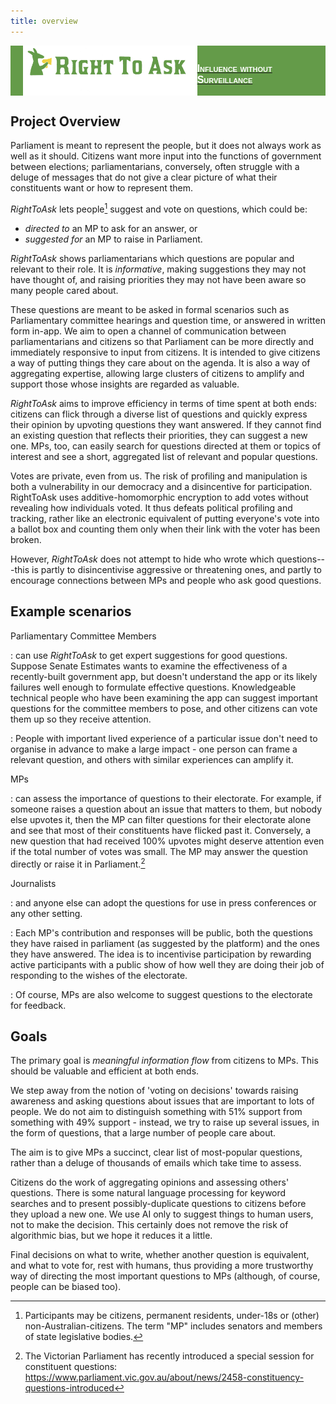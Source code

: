 ```yaml
---
title: overview
---
```


<a href="https://hackmd.io/peCERzhcRm-2HUtOGlgvRQ">
<div style="display: flex; align-items: flex-end; width=100%; background-color: #649b49; justify-content: space-between">
    <img style="margin-left: 20px; height:80px; background-color:white" src="https://raw.githubusercontent.com/RightToAskOrg/righttoask-docs/gh-pages/RightToAsk.png" />
    <p style="font: normal small-caps 900 16px sans-serif; color: white">
    Influence without Surveillance
    </p>
    <div style="clear:both;"></div>
</div>
</a>

## Project Overview

Parliament is meant to represent the people, but it does not 
always work as well as it should. Citizens want more input into
the functions of government between elections; parliamentarians,
conversely, often struggle with a deluge of messages that do not 
give a clear picture of  what their constituents want or how to 
represent them.

*RightToAsk* lets people[^1] suggest and vote on questions,
which could be:

-   *directed to* an MP to ask for an answer, or
-   *suggested for* an MP to raise in Parliament.

*RightToAsk* shows parliamentarians which questions are popular
and relevant to their role. It is *informative*, making 
suggestions they may not have thought of, and raising priorities
they may not have been aware so many people cared about.

These questions are meant to be asked in formal scenarios such as
Parliamentary committee hearings and question time, or answered in
written form in-app. We aim to open a channel of communication 
between parliamentarians and citizens so that Parliament can be 
more directly and immediately responsive to input from citizens. 
It is intended to give citizens a way of putting things they care 
about on the agenda. It is also a way of aggregating expertise,
allowing large clusters of citizens to amplify and support those 
whose insights are regarded as valuable.

*RightToAsk* aims to improve efficiency in terms of time spent at
both ends: citizens can flick through a diverse list of questions
and quickly express their opinion by upvoting questions they want
answered. If they cannot find an existing question that reflects
their priorities, they can suggest a new one. MPs, too, can easily
search for questions directed at them or topics of interest and see
a short, aggregated list of relevant and popular questions.

Votes are private, even from us. The risk of profiling and manipulation is both a vulnerability in 
our democracy and a disincentive for participation. RightToAsk uses 
additive-homomorphic encryption to add votes without revealing how
individuals voted. It thus defeats political profiling and 
tracking, rather like an electronic equivalent of putting 
everyone's vote into a ballot box and counting them only when their 
link with the voter has been broken.

However, *RightToAsk* does not attempt to hide who wrote which 
questions---this is partly to disincentivise aggressive or threatening ones, and partly to encourage connections between MPs and people who ask good questions.


## Example scenarios

Parliamentary Committee Members

: can use *RightToAsk* to get expert suggestions for good questions.
Suppose Senate Estimates wants to examine the effectiveness of a
recently-built government app, but doesn't understand the app or its likely failures well enough to formulate effective questions.
Knowledgeable technical people who have been examining the app can
suggest important questions for the committee members to pose, and
other citizens can vote them up so they receive attention. 

: People with important lived experience of a particular issue don't need to organise in advance to make a large impact - one person can frame a relevant question, and others with similar experiences can amplify it.

MPs

: can assess the importance of questions to their electorate. For
example, if someone raises a question about an issue that matters to
them, but nobody else upvotes it, then the MP can filter questions
for their electorate alone and see that most of their constituents
have flicked past it. Conversely, a new question that had received
100% upvotes might deserve attention even if the total number of
votes was small. The MP may answer the question directly or raise it
in Parliament.[^2]

Journalists

: and anyone else can adopt the questions for use in press conferences or any other setting.



: Each MP's contribution and responses will be public, both the 
questions they have raised in parliament (as suggested by the platform)
and the ones they have answered. The idea is to incentivise
participation by rewarding active participants with a public show of how
well they are doing their job of responding to the wishes of the
electorate.

: Of course, MPs are also welcome to suggest questions to the electorate
for feedback.

## Goals

The primary goal is *meaningful information flow* from citizens to MPs.
This should be valuable and efficient at both ends.

We step away from the notion of 'voting on decisions' towards raising
awareness and asking questions about issues that are important to
lots of people. We do not aim to distinguish
something with 51% support from something with 49% support - instead, we
try to raise up several issues, in the form of questions, that a large
number of people care about.


The aim is to give MPs a succinct, clear list of most-popular questions,
rather than a deluge of thousands of emails which take time to assess.

Citizens do
the work of aggregating opinions and assessing others' questions. There is some natural language processing for keyword searches and to present possibly-duplicate questions to citizens before they upload a new one.
We use AI only to suggest things to human users, not to make the decision.  This certainly does not remove the risk of algorithmic bias, but we hope it reduces it a little. 

Final decisions on what to write, whether another question is equivalent, and what to vote for, rest with humans, thus
providing a more trustworthy way of directing the most important
questions to MPs (although, of course, people can be biased too).



[^1]: Participants may be citizens, permanent residents, under-18s or (other) non-Australian-citizens. The term "MP" includes senators and members of state legislative bodies.

[^2]: The Victorian Parliament has recently introduced a special session for constituent questions: <https://www.parliament.vic.gov.au/about/news/2458-constituency-questions-introduced>

